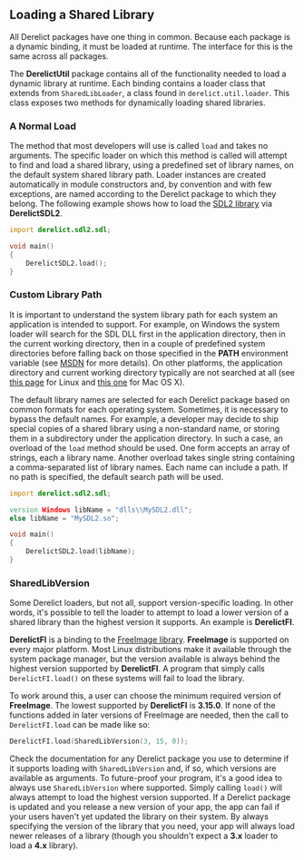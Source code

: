 ## Loading a Shared Library

All Derelict packages have one thing in common. Because each package is a dynamic binding, it must be loaded at runtime. The interface for this is the same across all packages.

The **DerelictUtil** package contains all of the functionality needed to load a dynamic library at runtime. Each binding contains a loader class that extends from `SharedLibLoader`, a class found in `derelict.util.loader`. This class exposes two methods for dynamically loading shared libraries.

### A Normal Load

The method that most developers will use is called `load` and takes no arguments. The specific loader on which this method is called will attempt to find and load a shared library, using a predefined set of library names, on the default system shared library path. Loader instances are created automatically in module constructors and, by convention and with few exceptions, are named according to the Derelict package to which they belong. The following example shows how to load the [SDL2 library] via **DerelictSDL2**.

```D
import derelict.sdl2.sdl;

void main()
{
    DerelictSDL2.load();
}
```

### Custom Library Path

It is important to understand the system library path for each system an application is intended to support. For example, on Windows the system loader will search for the SDL DLL first in the application directory, then in the current working directory, then in a couple of predefined system directories before falling back on those specified in the **PATH** environment variable (see [MSDN] for more details). On other platforms, the application directory and current working directory typically are not searched at all (see [this page] for Linux and [this one] for Mac OS X).

The default library names are selected for each Derelict package based on common formats for each operating system. Sometimes, it is necessary to bypass the default names. For example, a developer may decide to ship special copies of a shared library using a non-standard name, or storing them in a subdirectory under the application directory. In such a case, an overload of the `load` method should be used. One form accepts an array of strings, each a library name. Another overload takes single string containing a comma-separated list of library names. Each name can include a path. If no path is specified, the default search path will be used.

```D
import derelict.sdl2.sdl;

version Windows libName = "dlls\\MySDL2.dll";
else libName = "MySDL2.so";

void main()
{
    DerelictSDL2.load(libName);
}
```

### SharedLibVersion

Some Derelict loaders, but not all, support version-specific loading. In other words, it's possible to tell the loader to attempt to load a lower version of a shared library than the highest version it supports. An example is **DerelictFI**.

**DerelictFI** is a binding to the [FreeImage library]. **FreeImage** is supported on every major platform. Most Linux distributions make it available through the system package manager, but the version available is always behind the highest version supported by **DerelictFI**. A program that simply calls `DerelictFI.load()` on these systems will fail to load the library.

To work around this, a user can choose the minimum required version of **FreeImage**. The lowest supported by **DerelictFI** is **3.15.0**. If none of the functions added in later versions of FreeImage are needed, then the call to `DerelictFI.load` can be made like so:

```D
DerelictFI.load(SharedLibVersion(3, 15, 0));
```

Check the documentation for any Derelict package you use to determine if it supports loading with `SharedLibVersion` and, if so, which versions are available as arguments. To future-proof your program, it's a good idea to always use `SharedLibVersion` where supported. Simply calling `load()` will always attempt to load the highest version supported. If a Derelict package is updated and you release a new version of your app, the app can fail if your users haven't yet updated the library on their system. By always specifying the version of the library that you need, your app will always load newer releases of a library (though you shouldn't expect a **3.x** loader to load a **4.x** library).

[SDL2 library]: http://libsdl.org
[MSDN]: http://msdn.microsoft.com/en-us/library/7d83bc18.aspx
[this page]: http://tldp.org/HOWTO/Program-Library-HOWTO/dl-libraries.html
[this one]: https://developer.apple.com/library/mac/documentation/Darwin/Reference/ManPages/man3/dlopen.3.html
[FreeImage library]: http://freeimage.sourceforge.net